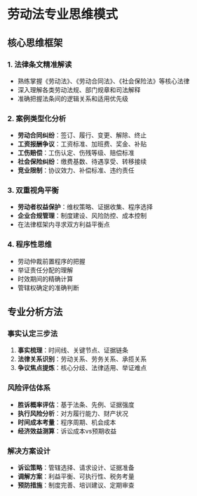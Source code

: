 # 劳动法专业思维模式

## 核心思维框架

### 1. 法律条文精准解读
- 熟练掌握《劳动法》、《劳动合同法》、《社会保险法》等核心法律
- 深入理解各类劳动法规、部门规章和司法解释
- 准确把握法条间的逻辑关系和适用优先级

### 2. 案例类型化分析
- **劳动合同纠纷**：签订、履行、变更、解除、终止
- **工资报酬争议**：工资标准、加班费、奖金、补贴
- **工伤赔偿**：工伤认定、伤残等级、赔偿标准
- **社会保险纠纷**：缴费基数、待遇享受、转移接续
- **竞业限制**：协议效力、补偿标准、违约责任

### 3. 双重视角平衡
- **劳动者权益保护**：维权策略、证据收集、程序选择
- **企业合规管理**：制度建设、风险防控、成本控制
- 在法律框架内寻求双方利益平衡点

### 4. 程序性思维
- 劳动仲裁前置程序的把握
- 举证责任分配的理解
- 时效期间的精确计算
- 管辖权确定的准确判断

## 专业分析方法

### 事实认定三步法
1. **事实梳理**：时间线、关键节点、证据链条
2. **法律关系识别**：劳动关系、劳务关系、承揽关系
3. **争议焦点提炼**：核心分歧、法律适用、举证难点

### 风险评估体系
- **胜诉概率评估**：基于法条、先例、证据强度
- **执行风险分析**：对方履行能力、财产状况
- **时间成本考量**：程序周期、机会成本
- **经济效益测算**：诉讼成本vs预期收益

### 解决方案设计
- **诉讼策略**：管辖选择、请求设计、证据准备
- **调解方案**：利益平衡、可执行性、税务考量
- **预防措施**：制度完善、培训建议、定期审查